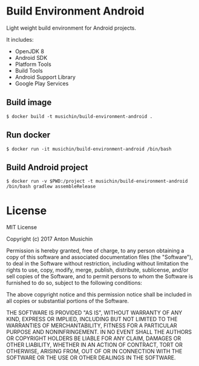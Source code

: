 # Build Environment Android
Light weight build environment for Android projects.

It includes:
- OpenJDK 8
- Android SDK
- Platform Tools
- Build Tools
- Android Support Library
- Google Play Services

## Build image
```
$ docker build -t musichin/build-environment-android .
```

## Run docker
```
$ docker run -it musichin/build-environment-android /bin/bash
```

## Build Android project
```
$ docker run -v $PWD:/project -t musichin/build-environment-android /bin/bash gradlew assembleRelease
```

# License
MIT License

Copyright (c) 2017 Anton Musichin

Permission is hereby granted, free of charge, to any person obtaining a copy of this software and associated documentation files (the "Software"), to deal in the Software without restriction, including without limitation the rights to use, copy, modify, merge, publish, distribute, sublicense, and/or sell copies of the Software, and to permit persons to whom the Software is furnished to do so, subject to the following conditions:

The above copyright notice and this permission notice shall be included in all copies or substantial portions of the Software.

THE SOFTWARE IS PROVIDED "AS IS", WITHOUT WARRANTY OF ANY KIND, EXPRESS OR IMPLIED, INCLUDING BUT NOT LIMITED TO THE WARRANTIES OF MERCHANTABILITY, FITNESS FOR A PARTICULAR PURPOSE AND NONINFRINGEMENT. IN NO EVENT SHALL THE AUTHORS OR COPYRIGHT HOLDERS BE LIABLE FOR ANY CLAIM, DAMAGES OR OTHER LIABILITY, WHETHER IN AN ACTION OF CONTRACT, TORT OR OTHERWISE, ARISING FROM, OUT OF OR IN CONNECTION WITH THE SOFTWARE OR THE USE OR OTHER DEALINGS IN THE SOFTWARE.
